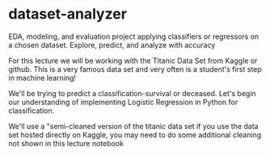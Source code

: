 # dataset-analyzer
EDA, modeling, and evaluation project applying classifiers or regressors on a chosen dataset. Explore, predict, and analyze with accuracy

For this lecture we will be working with the Titanic Data Set from Kaggle or github. This is a very famous data set and very often is a student's first step in machine learning!

We'll be trying to predict a classification-survival or deceased. Let's begin our understanding of implementing Logistic Regression in Python for classification.

We'll use a "semi-cleaned version of the titanic data set if you use the data set hosted directly on Kaggle, you may need to do some additional cleaning not shown in this lecture notebook
